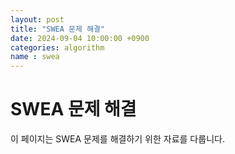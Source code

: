 ```yaml
---
layout: post
title: "SWEA 문제 해결"
date: 2024-09-04 10:00:00 +0900
categories: algorithm
name : swea
---
```


# SWEA 문제 해결

이 페이지는 SWEA 문제를 해결하기 위한 자료를 다룹니다.
